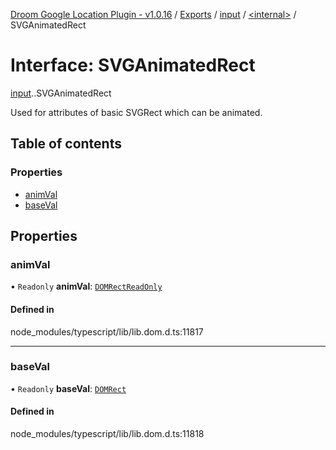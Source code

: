 [Droom Google Location Plugin - v1.0.16](../README.md) / [Exports](../modules.md) / [input](../modules/input.md) / [<internal\>](../modules/input._internal_.md) / SVGAnimatedRect

# Interface: SVGAnimatedRect

[input](../modules/input.md).[<internal>](../modules/input._internal_.md).SVGAnimatedRect

Used for attributes of basic SVGRect which can be animated.

## Table of contents

### Properties

- [animVal](input._internal_.SVGAnimatedRect.md#animval)
- [baseVal](input._internal_.SVGAnimatedRect.md#baseval)

## Properties

### animVal

• `Readonly` **animVal**: [`DOMRectReadOnly`](../modules/input._internal_.md#domrectreadonly)

#### Defined in

node_modules/typescript/lib/lib.dom.d.ts:11817

___

### baseVal

• `Readonly` **baseVal**: [`DOMRect`](../modules/input._internal_.md#domrect)

#### Defined in

node_modules/typescript/lib/lib.dom.d.ts:11818
